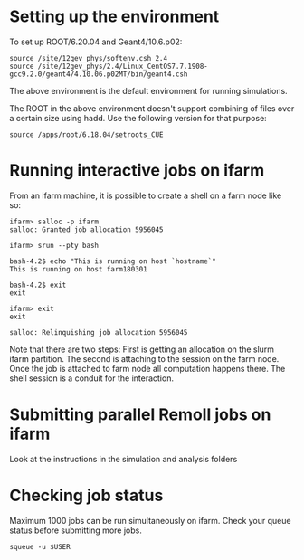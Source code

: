 # Setting up the environment

To set up ROOT/6.20.04 and Geant4/10.6.p02:

	source /site/12gev_phys/softenv.csh 2.4
	source /site/12gev_phys/2.4/Linux_CentOS7.7.1908-gcc9.2.0/geant4/4.10.06.p02MT/bin/geant4.csh

The above environment is the default environment for running simulations. 

The ROOT in the above environment doesn't support combining of files over a certain size using hadd. Use the following version for that purpose:

	source /apps/root/6.18.04/setroots_CUE




# Running interactive jobs on ifarm

From an ifarm machine, it is possible to create a shell on a farm node like so:

	ifarm> salloc -p ifarm
	salloc: Granted job allocation 5956045

	ifarm> srun --pty bash

	bash-4.2$ echo "This is running on host `hostname`"
	This is running on host farm180301

	bash-4.2$ exit
	exit

	ifarm> exit
	exit

	salloc: Relinquishing job allocation 5956045
 
Note that there are two steps: First is getting an allocation on the slurm ifarm partition. The second is attaching to the session on the farm node. Once the job is attached to farm node all computation happens there. The shell session is a conduit for the interaction.

# Submitting parallel Remoll jobs on ifarm

Look at the instructions in the simulation and analysis folders

# Checking job status

Maximum 1000 jobs can be run simultaneously on ifarm. Check your queue status before submitting more jobs.

	squeue -u $USER

